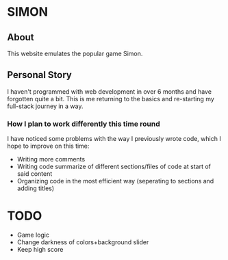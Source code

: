 # SIMON

## About
This website emulates the popular game Simon.

## Personal Story
I haven't programmed with web development in over 6 months and have forgotten quite a bit.
This is me returning to the basics and re-starting my full-stack journey in a way.

### How I plan to work differently this time round
I have noticed some problems with the way I previously wrote code, which I hope to improve on this time:
- Writing more comments
- Writing code summarize of different sections/files of code at start of said content
- Organizing code in the most efficient way (seperating to sections and adding titles)


# TODO

- Game logic
- Change darkness of colors+background slider
- Keep high score
